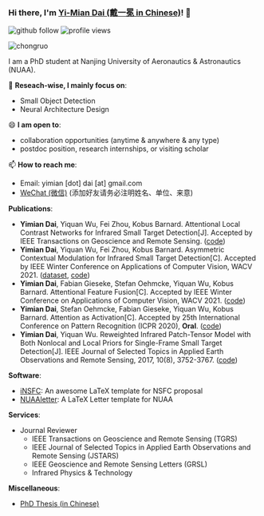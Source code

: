 ### Hi there, I'm [Yi-Mian Dai (戴一冕 in Chinese)](https://yimiandai.work/)! 👋

<p align="left"> 
  <img src="https://img.shields.io/github/followers/YimianDai?label=Followers" alt="github follow" />
  <img src="https://komarev.com/ghpvc/?username=YimianDai" alt="profile views" /> 
</p>

<p align="left"> <img src="https://github-readme-stats.vercel.app/api?username=YimianDai&show_icons=true&include_all_commits=true&count_private=true" alt="chongruo" /> </p>

I am a PhD student at Nanjing University of Aeronautics & Astronautics (NUAA).

🔭 **Reseach-wise, I mainly focus on**:

- Small Object Detection
- Neural Architecture Design

😄 **I am open to**:

- collaboration opportunities (anytime & anywhere & any type)
- postdoc position, research internships, or visiting scholar


📫 **How to reach me**:

- Email: yimian [dot] dai [at] gmail.com
- [WeChat (微信)](https://raw.githubusercontent.com/YimianDai/imgbed/master/github/wechat.JPG) (添加好友请务必注明姓名、单位、来意)

**Publications**:

+ **Yimian Dai**, Yiquan Wu, Fei Zhou, Kobus Barnard. Attentional Local Contrast Networks for Infrared Small Target Detection[J]. Accepted by IEEE Transactions on Geoscience and Remote Sensing. ([code](https://github.com/YimianDai/open-alcnet))
+ **Yimian Dai**, Yiquan Wu, Fei Zhou, Kobus Barnard. Asymmetric Contextual Modulation for Infrared Small Target Detection[C]. Accepted by IEEE Winter Conference on Applications of Computer Vision, WACV 2021. ([dataset](https://github.com/YimianDai/sirst), [code](https://github.com/YimianDai/open-acm))
+ **Yimian Dai**, Fabian Gieseke, Stefan Oehmcke, Yiquan Wu, Kobus Barnard. Attentional Feature Fusion[C]. Accepted by IEEE Winter Conference on Applications of Computer Vision, WACV 2021. ([code](https://github.com/YimianDai/open-aff))
+ **Yimian Dai**, Stefan Oehmcke, Fabian Gieseke, Yiquan Wu, Kobus Barnard. Attention as Activation[C]. Accepted by 25th International Conference on Pattern Recognition (ICPR 2020), **Oral**. ([code](https://github.com/YimianDai/open-atac))
+ **Yimian Dai**, Yiquan Wu. Reweighted Infrared Patch-Tensor Model with Both Nonlocal and Local Priors for Single-Frame Small Target Detection[J]. IEEE Journal of Selected Topics in Applied Earth Observations and Remote Sensing, 2017, 10(8), 3752-3767. ([code](https://github.com/YimianDai/DENTIST))



**Software**:

- [iNSFC](https://github.com/YimianDai/iNSFC): An awesome LaTeX template for NSFC proposal
- [NUAAletter](https://github.com/YimianDai/NUAAletter): A LaTeX Letter template for NUAA

**Services**:

+ Journal Reviewer
  - IEEE Transactions on Geoscience and Remote Sensing (TGRS)
  - IEEE Journal of Selected Topics in Applied Earth Observations and Remote Sensing (JSTARS)
  - IEEE Geoscience and Remote Sensing Letters (GRSL)
  - Infrared Physics & Technology

**Miscellaneous**:

- [PhD Thesis (in Chinese)](https://raw.githubusercontent.com/YimianDai/public/master/Yimian-PhD-Thesis.pdf)

<!--
**YimianDai/YimianDai** is a ✨ _special_ ✨ repository because its `README.md` (this file) appears on your GitHub profile.

Here are some ideas to get you started:

- 🔭 I’m currently working on ...
- 🌱 I’m currently learning ...
- 👯 I’m looking to collaborate on ...
- 🤔 I’m looking for help with ...
- 💬 Ask me about ...
- 📫 How to reach me: ...
- 😄 Pronouns: ...
- ⚡ Fun fact: ...
-->
